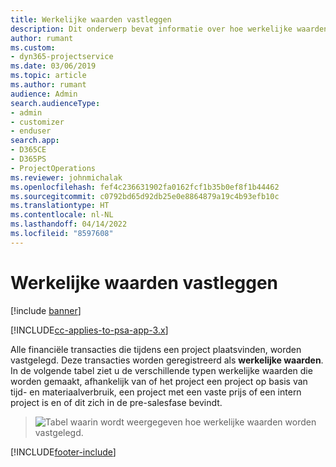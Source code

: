 ```yaml
---
title: Werkelijke waarden vastleggen
description: Dit onderwerp bevat informatie over hoe werkelijke waarden worden vastgelegd.
author: rumant
ms.custom:
- dyn365-projectservice
ms.date: 03/06/2019
ms.topic: article
ms.author: rumant
audience: Admin
search.audienceType:
- admin
- customizer
- enduser
search.app:
- D365CE
- D365PS
- ProjectOperations
ms.reviewer: johnmichalak
ms.openlocfilehash: fef4c236631902fa0162fcf1b35b0ef8f1b44462
ms.sourcegitcommit: c0792bd65d92db25e0e8864879a19c4b93efb10c
ms.translationtype: HT
ms.contentlocale: nl-NL
ms.lasthandoff: 04/14/2022
ms.locfileid: "8597608"
---
```

# <a name="recording-actuals"></a>Werkelijke waarden vastleggen 

[!include [banner](../includes/psa-now-project-operations.md)]

[!INCLUDE[cc-applies-to-psa-app-3.x](../includes/cc-applies-to-psa-app-3x.md)]

Alle financiële transacties die tijdens een project plaatsvinden, worden vastgelegd. Deze transacties worden geregistreerd als **werkelijke waarden**. In de volgende tabel ziet u de verschillende typen werkelijke waarden die worden gemaakt, afhankelijk van of het project een project op basis van tijd- en materiaalverbruik, een project met een vaste prijs of een intern project is en of dit zich in de pre-salesfase bevindt.

> ![Tabel waarin wordt weergegeven hoe werkelijke waarden worden vastgelegd.](media/advanced-table2.png)


[!INCLUDE[footer-include](../includes/footer-banner.md)]
